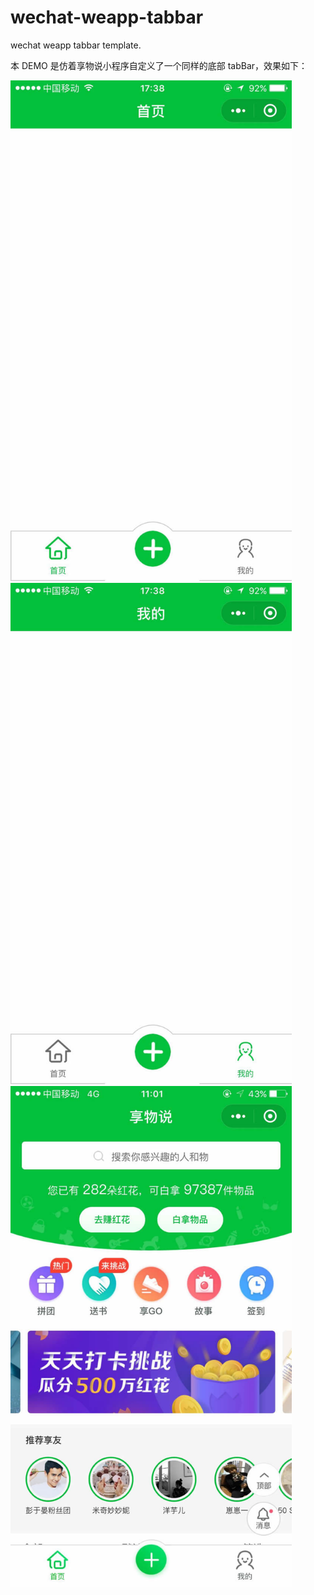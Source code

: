 # wechat-weapp-tabbar
wechat weapp tabbar template.

本 DEMO 是仿着享物说小程序自定义了一个同样的底部 tabBar，效果如下：

<img src="https://github.com/jayjun0805/wechat-weapp-tabbar/blob/master/demo/%E9%A6%96%E9%A1%B5.jpg" width="450px">

<img src="https://github.com/jayjun0805/wechat-weapp-tabbar/blob/master/demo/%E6%88%91%E7%9A%84.jpg" width="450px">

<img src="https://github.com/jayjun0805/wechat-weapp-tabbar/blob/master/demo/%E4%BA%AB%E7%89%A9%E8%AF%B4.jpg" width="450px">
